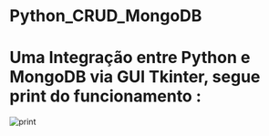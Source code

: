 # Python_CRUD_MongoDB
# Uma Integração entre Python e MongoDB via GUI Tkinter, segue print do funcionamento :

![print](https://github.com/Leogrimes25/Python_CRUD_MongoDB/assets/137174644/88f7b30f-3744-4c7f-9988-f8b218d55e93)


